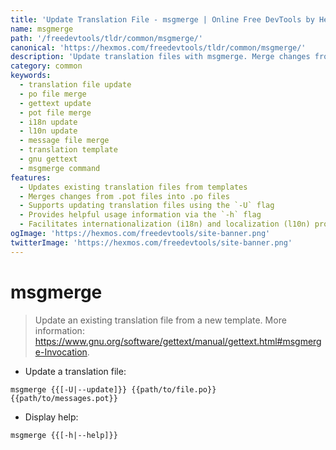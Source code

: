 ```yaml
---
title: 'Update Translation File - msgmerge | Online Free DevTools by Hexmos'
name: msgmerge
path: '/freedevtools/tldr/common/msgmerge/'
canonical: 'https://hexmos.com/freedevtools/tldr/common/msgmerge/'
description: 'Update translation files with msgmerge. Merge changes from template files into existing translations. Free online tool, no registration required.'
category: common
keywords:
  - translation file update
  - po file merge
  - gettext update
  - pot file merge
  - i18n update
  - l10n update
  - message file merge
  - translation template
  - gnu gettext
  - msgmerge command
features:
  - Updates existing translation files from templates
  - Merges changes from .pot files into .po files
  - Supports updating translation files using the `-U` flag
  - Provides helpful usage information via the `-h` flag
  - Facilitates internationalization (i18n) and localization (l10n) processes
ogImage: 'https://hexmos.com/freedevtools/site-banner.png'
twitterImage: 'https://hexmos.com/freedevtools/site-banner.png'
---
```


# msgmerge

> Update an existing translation file from a new template.
> More information: <https://www.gnu.org/software/gettext/manual/gettext.html#msgmerge-Invocation>.

- Update a translation file:

`msgmerge {{[-U|--update]}} {{path/to/file.po}} {{path/to/messages.pot}}`

- Display help:

`msgmerge {{[-h|--help]}}`
